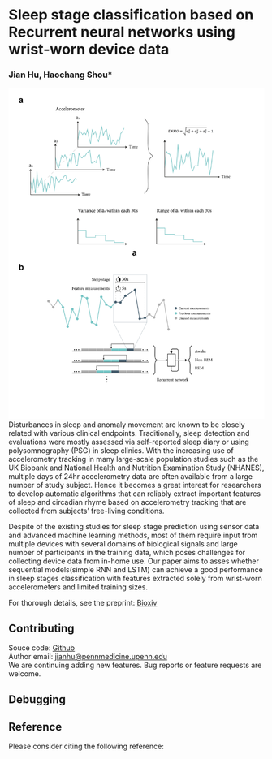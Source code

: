 # Sleep stage classification based on Recurrent neural networks using wrist-worn device data
### Jian Hu, Haochang Shou*

![Workflow](docs/asserts/images/workflow.jpg)
Disturbances in sleep and anomaly movement are known to be closely related with various clinical endpoints. Traditionally, sleep detection and evaluations were mostly assessed via self-reported sleep diary or using polysomnography (PSG) in sleep clinics. With the increasing use of accelerometry tracking in many large-scale population studies such as the UK Biobank and National Health and Nutrition Examination Study (NHANES), multiple days of 24hr accelerometry data are often available from a large number of study subject. Hence it becomes a great interest for researchers to develop automatic algorithms that can reliably extract important features of sleep and circadian rhyme based on accelerometry tracking that are collected from subjects’ free-living conditions. 

Despite of the existing studies for sleep stage prediction using sensor data and advanced machine learning methods, most of them require input from multiple devices with several domains of biological signals and large number of participants in the training data, which poses challenges for collecting device data from in-home use. Our paper aims to asses whether sequential models(simple RNN and LSTM) can achieve a good performance in sleep stages classification with features extracted solely from wrist-worn accelerometers and limited training sizes. 



For thorough details, see the preprint: [Bioxiv]()
<br>

## Contributing
Souce code: [Github](https://github.com/jianhuupenn/Sleep-stage-classification)  
Author email: jianhu@pennmedicine.upenn.edu
<br>
We are continuing adding new features. Bug reports or feature requests are welcome.
<br>

## Debugging

## Reference

Please consider citing the following reference:
